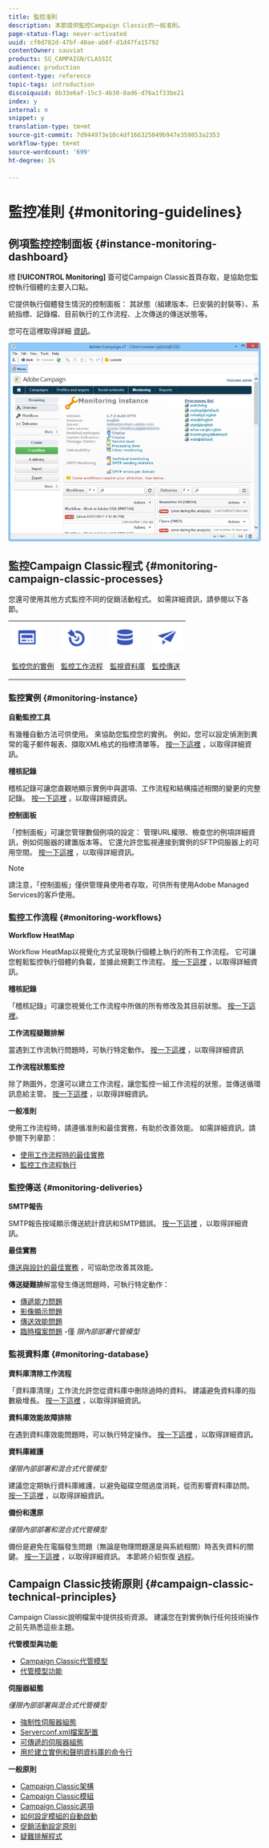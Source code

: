 ```yaml
---
title: 監控准則
description: 本節提供監控Campaign Classic的一般准則。
page-status-flag: never-activated
uuid: cf0d782d-47bf-40ae-ab6f-d1d47fa15792
contentOwner: sauviat
products: SG_CAMPAIGN/CLASSIC
audience: production
content-type: reference
topic-tags: introduction
discoiquuid: 8b33e6af-15c3-4b30-8ad6-d76a1f33be21
index: y
internal: n
snippet: y
translation-type: tm+mt
source-git-commit: 7d944973e10c4df166325049b947e359853a2353
workflow-type: tm+mt
source-wordcount: '699'
ht-degree: 1%

---
```



# 監控准則 {#monitoring-guidelines}

## 例項監控控制面板 {#instance-monitoring-dashboard}

標 **[!UICONTROL Monitoring]** 簽可從Campaign Classic首頁存取，是協助您監控執行個體的主要入口點。

它提供執行個體發生情況的控制面板：  其狀態（組建版本、已安裝的封裝等）、系統指標、記錄檔、目前執行的工作流程、上次傳送的傳送狀態等。

您可在這裡取得詳細 [資訊](../../production/using/monitoring-processes.md)。

![](assets/monitoring_tab.png)

## 監控Campaign Classic程式 {#monitoring-campaign-classic-processes}

您還可使用其他方式監控不同的促銷活動程式。 如需詳細資訊，請參閱以下各節。

<table>
<tr><td><img src="assets/do-not-localize/instance_icon.svg" width="60px"><p><a href="#monitoring-instance">監控您的實例</a></p></td>
<td><img src="assets/do-not-localize/workflow_icon.svg" width="60px"><p><a href="#moniroting-workflows">監控工作流程</a></p></td>
<td><img src="assets/do-not-localize/database_icon.svg" width="60px"><p><a href="#monitoring-database">監視資料庫</a></p></td>
<td><img src="assets/do-not-localize/delivery_icon.svg" width="60px"><p><a href="#monitoring-deliveries">監控傳送</a></p></td></tr>
</table>

### 監控實例 {#monitoring-instance}

**自動監控工具**

有幾種自動方法可供使用。 來協助您監控您的實例。 例如，您可以設定偵測到異常的電子郵件報表、擷取XML格式的指標清單等。 [按一下這裡](../../production/using/monitoring-processes.md#automatic-monitoring) ，以取得詳細資訊。

**稽核記錄**

稽核記錄可讓您直觀地顯示實例中與選項、工作流程和結構描述相關的變更的完整記錄。 [按一下這裡](../../production/using/audit-trail.md) ，以取得詳細資訊。

**控制面板**

「控制面板」可讓您管理數個例項的設定： 管理URL權限、檢查您的例項詳細資訊，例如伺服器的建置版本等。 它還允許您監視連接到實例的SFTP伺服器上的可用空間。 [按一下這裡](https://docs.adobe.com/content/help/zh-Hant/control-panel/using/control-panel-home.html) ，以取得詳細資訊。

>[!NOTE]
>
>請注意，「控制面板」僅供管理員使用者存取，可供所有使用Adobe Managed Services的客戶使用。

### 監控工作流程 {#monitoring-workflows}

**Workflow HeatMap**

Workflow HeatMap以視覺化方式呈現執行個體上執行的所有工作流程。 它可讓您輕鬆監控執行個體的負載，並據此規劃工作流程。 [按一下這裡](../../workflow/using/heatmap.md) ，以取得詳細資訊。

**稽核記錄**

「稽核記錄」可讓您視覺化工作流程中所做的所有修改及其目前狀態。 [按一下這裡](../../production/using/audit-trail.md)。

**工作流程疑難排解**

當遇到工作流執行問題時，可執行特定動作。 [按一下這裡](../../production/using/workflow-execution.md) ，以取得詳細資訊

**工作流程狀態監控**

除了熱圖外，您還可以建立工作流程，讓您監控一組工作流程的狀態，並傳送循環訊息給主管。 [按一下這裡](../../workflow/using/supervising-workflows.md) ，以取得詳細資訊。

**一般准則**

使用工作流程時，請遵循准則和最佳實務，有助於改善效能。 如需詳細資訊，請參閱下列章節：
* [使用工作流程時的最佳實務](../../workflow/using/workflow-best-practices.md)
* [監控工作流程執行](../../workflow/using/monitoring-workflow-execution.md)

### 監控傳送 {#monitoring-deliveries}

**SMTP報告**

SMTP報告按域顯示傳送統計資訊和SMTP錯誤。 [按一下這裡](../../production/using/monitoring-processes.md) ，以取得詳細資訊。

**最佳實務**

[傳送與設計的最佳實務](http://docs.campaign.adobe.com/doc/AC/getting_started/EN/deliveryBestPractices.html) ，可協助您改善其效能。

**傳送疑難排**&#x200B;解當發生傳送問題時，可執行特定動作：
* [傳遞能力問題](../../production/using/performance-and-throughput-issues.md#deliverability_issues)
* [影像顯示問題](../../production/using/image-display-issues.md)
* [傳送效能問題](../../delivery/using/monitoring-a-delivery.md#performance_issues)
* [臨時檔案問題](../../production/using/temporary-files.md) -僅 *限內部部署代管模型*

### 監視資料庫 {#monitoring-database}

**資料庫清除工作流程**

「資料庫清理」工作流允許您從資料庫中刪除過時的資料。 建議避免資料庫的指數級增長。 [按一下這裡](../../production/using/database-cleanup-workflow.md) ，以取得詳細資訊。

**資料庫效能故障排除**

在遇到資料庫效能問題時，可以執行特定操作。 [按一下這裡](../../production/using/database-performances.md) ，以取得詳細資訊。

**資料庫維護**

*僅限內部部署和混合式代管模型*

建議您定期執行資料庫維護，以避免磁碟空間過度消耗，從而影響資料庫訪問。 [按一下這裡](../../production/using/recommendations.md) ，以取得詳細資訊。

**備份和還原**

*僅限內部部署和混合式代管模型*

備份是避免在電腦發生問題（無論是物理問題還是與系統相關）時丟失資料的關鍵。 [按一下這裡](../../production/using/backup.md) ，以取得詳細資訊。 本節將介紹恢復 [過程](../../production/using/restoration.md)。

## Campaign Classic技術原則 {#campaign-classic-technical-principles}

Campaign Classic說明檔案中提供技術資源。 建議您在對實例執行任何技術操作之前先熟悉這些主題。

**代管模型與功能**

* [Campaign Classic代管模型](../../installation/using/hosting-models.md)
* [代管模型功能](https://helpx.adobe.com/campaign/kb/acc-on-prem-vs-hosted.html)

**伺服器組態**

*僅限內部部署與混合式代管模型*

* [強制性伺服器組態](../../installation/using/campaign-server-configuration.md)
* [Serverconf.xml檔案配置](../../installation/using/the-server-configuration-file.md)
* [可傳遞的伺服器組態](../../installation/using/email-deliverability.md)
* [用於建立實例和聲明資料庫的命令行](../../installation/using/command-lines.md)

**一般原則**

* [Campaign Classic架構](../../production/using/general-architecture.md)
* [Campaign Classic模組](../../production/using/operating-principle.md)
* [Campaign Classic選項](../../installation/using/configuring-campaign-options.md)
* [如何設定模組的自動啟動](../../production/using/administration.md)
* [促銷活動設定原則](../../production/using/configuration-principle.md)
* [疑難排解程式](../../production/using/performance-and-throughput-issues.md)
